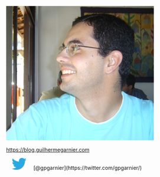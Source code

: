 <img src="static/eu.jpg" width="400px" />

https://blog.guilhermegarnier.com

<img src="static/twitter.svg" style="width: 40px; margin: 0 15px" />
[@gpgarnier](https://twitter.com/gpgarnier/)
